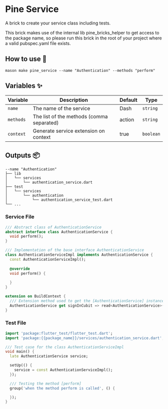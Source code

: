 # Pine Service

A brick to create your service class including tests.

This brick makes use of the internal lib pine_bricks_helper to get access to the package name, so please run this brick
in the root of your project where a valid pubspec.yaml file exists.

## How to use 🚀

```
mason make pine_service --name "Authentication" --methods "perform"
```

## Variables ✨

| Variable | Description                               | Default | Type     |
|----------|-------------------------------------------|---------|----------|
| `name`   | The name of the service                   | Dash    | `string` |
| `methods` | The list of the methods (comma separated) | action  | `string` |
| `context` | Generate service extension on context     | true    | `boolean`   |

## Outputs 📦

```
--name "Authentication"
├── lib
│   └── services
│       └── authentication_service.dart
├── test
│   └── services
│       └── authentication
│           └── authentication_service_test.dart
└── ...
```

### Service File

```dart
/// Abstract class of AuthenticationService
abstract interface class AuthenticationService {
  void perform();
}

/// Implementation of the base interface AuthenticationService
class AuthenticationServiceImpl implements AuthenticationService {
  const AuthenticationServiceImpl();
  
  @override
  void perform() {
    
  }
}

extension on BuildContext {
  /// Extension method used to get the [AuthenticationService] instance
  AuthenticationService get signInCubit => read<AuthenticationService>();
}
```

### Test File

```dart
import 'package:flutter_test/flutter_test.dart';
import 'package:{{package_name}}/services/authentication_service.dart';

/// Test case for the class AuthenticationServiceImpl
void main() {
  late AuthenticationService service;

  setUp(() {
    service = const AuthenticationServiceImpl();
  });

  /// Testing the method [perform]
  group('when the method perform is called', () {

  });
}
```
